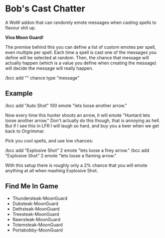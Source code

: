 Bob's Cast Chatter
=====================

A WoW addon that can randomly emote messages when casting spells to flavour shit up.

**Viva Moon Guard!**

The premise behind this you can define a list of custom emotes per spell, even multiple per spell. Each time a spell is cast one of the messages you define will be selected at random. Then, the chance that message will actually happen (which is a value you define when creating the message) will decide the message will really happen.

/bcc add "<spell>" chance type "message"

Example
---------------------

/bcc add "Auto Shot" 100 emote "lets loose another arrow."

Now every time this hunter shoots an arrow, it will emote "Huntard lets loose another arrow." Don't actually do this though, that is annoying as hell. But if I see this in LFR I will laugh so hard, and buy you a beer when we get back to Orgrimmar.

Pick you cool spells, and use low chances:

/bcc add "Explosive Shot" 2 emote "lets loose a firey arrow."
/bcc add "Explosive Shot" 2 emote "lets loose a flaming arrow."

With this setup there is roughly only a 2% chance that you will emote anything at all when mashing Explosive Shot.

Find Me In Game
---------------------

* Thundersteak-MoonGuard
* Dubsteak-MoonGuard
* Dethsteak-MoonGuard
* Treesteak-MoonGuard
* Rawrsteak-MoonGuard
* Totemsteak-MoonGuard
* Portabobby-MoonGuard
